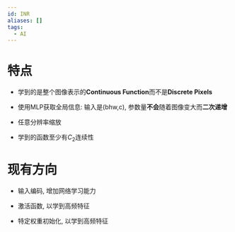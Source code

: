 ```yaml
---
id: INR
aliases: []
tags:
  - AI
---
```


# 特点

- 学到的是整个图像表示的**Continuous Function**而不是**Discrete Pixels**

- 使用MLP获取全局信息: 输入是(bhw,c), 参数量**不会**随着图像变大而**二次递增**

- 任意分辨率缩放

- 学到的函数至少有$C_2$连续性

# 现有方向

- 输入编码, 增加网络学习能力

- 激活函数, 以学到高频特征

- 特定权重初始化, 以学到高频特征

